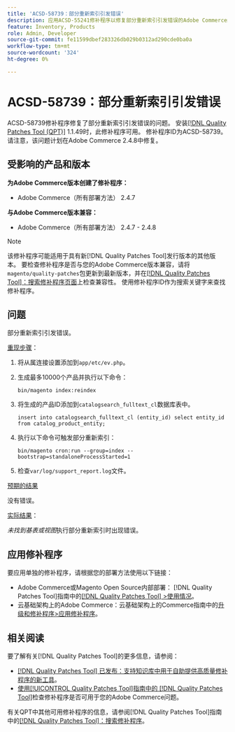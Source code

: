 ```yaml
---
title: 'ACSD-58739：部分重新索引引发错误'
description: 应用ACSD-55241修补程序以修复部分重新索引引发错误的Adobe Commerce问题。
feature: Inventory, Products
role: Admin, Developer
source-git-commit: fe11599dbef283326db029b0312ad290cde0ba0a
workflow-type: tm+mt
source-wordcount: '324'
ht-degree: 0%

---
```


# ACSD-58739：部分重新索引引发错误

ACSD-58739修补程序修复了部分重新索引引发错误的问题。 安装[[!DNL Quality Patches Tool (QPT)]](https://experienceleague.adobe.com/en/docs/commerce-knowledge-base/kb/announcements/commerce-announcements/magento-quality-patches-released-new-tool-to-self-serve-quality-patches) 1.1.49时，此修补程序可用。 修补程序ID为ACSD-58739。 请注意，该问题计划在Adobe Commerce 2.4.8中修复。

## 受影响的产品和版本

**为Adobe Commerce版本创建了修补程序：**

* Adobe Commerce（所有部署方法） 2.4.7

**与Adobe Commerce版本兼容：**

* Adobe Commerce（所有部署方法） 2.4.7 - 2.4.8

>[!NOTE]
>
>该修补程序可能适用于具有新[!DNL Quality Patches Tool]发行版本的其他版本。 要检查修补程序是否与您的Adobe Commerce版本兼容，请将`magento/quality-patches`包更新到最新版本，并在[[!DNL Quality Patches Tool]：搜索修补程序页面](https://experienceleague.adobe.com/tools/commerce-quality-patches/index.html)上检查兼容性。 使用修补程序ID作为搜索关键字来查找修补程序。

## 问题

部分重新索引引发错误。

<u>重现步骤</u>：

1. 将从属连接设置添加到`app/etc/ev.php`。
1. 生成最多10000个产品并执行以下命令：

   ```
   bin/magento index:reindex
   ```

1. 将生成的产品ID添加到`catalogsearch_fulltext_cl`数据库表中。

   ```
   insert into catalogsearch_fulltext_cl (entity_id) select entity_id from catalog_product_entity;
   ```

1. 执行以下命令可触发部分重新索引：

   ```
   bin/magento cron:run --group=index --bootstrap=standaloneProcessStarted=1 
   ```

1. 检查`var/log/support_report.log`文件。

<u>预期的结果</u>

没有错误。

<u>实际结果</u>：

*未找到基表或视图*&#x200B;执行部分重新索引时出现错误。

## 应用修补程序

要应用单独的修补程序，请根据您的部署方法使用以下链接：

* Adobe Commerce或Magento Open Source内部部署： [!DNL Quality Patches Tool]指南中的[[!DNL Quality Patches Tool] >使用情况](/help/tools/quality-patches-tool/usage.md)。
* 云基础架构上的Adobe Commerce：云基础架构上的Commerce指南中的[升级和修补程序>应用修补程序](https://experienceleague.adobe.com/docs/commerce-cloud-service/user-guide/develop/upgrade/apply-patches.html)。

## 相关阅读

要了解有关[!DNL Quality Patches Tool]的更多信息，请参阅：

* [[!DNL Quality Patches Tool] 已发布：支持知识库中用于自助提供高质量修补程序的新工具](https://experienceleague.adobe.com/en/docs/commerce-knowledge-base/kb/announcements/commerce-announcements/magento-quality-patches-released-new-tool-to-self-serve-quality-patches)。
* [使用[!UICONTROL Quality Patches Tool]指南中的 [!DNL Quality Patches Tool]](/help/tools/quality-patches-tool/patches-available-in-qpt/check-patch-for-magento-issue-with-magento-quality-patches.md)检查修补程序是否可用于您的Adobe Commerce问题。


有关QPT中其他可用修补程序的信息，请参阅[!DNL Quality Patches Tool]指南中的[[!DNL Quality Patches Tool]：搜索修补程序](https://experienceleague.adobe.com/tools/commerce-quality-patches/index.html)。
